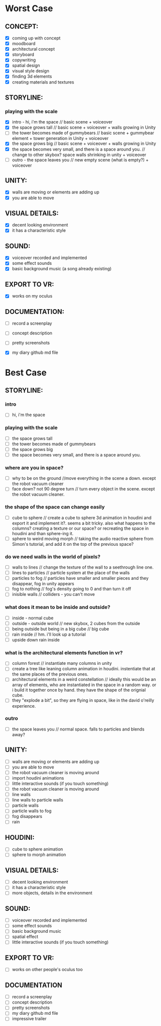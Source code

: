 # Worst Case
## CONCEPT:
- [x] coming up with concept
- [x] moodboard
- [x] architectural concept 
- [x] storyboard
- [x] copywriting
- [x] spatial design
- [x] visual style design
- [x] finding 3d elements
- [x] creating materials and textures

## STORYLINE:
### playing with the scale 
- [x] intro - hi, i'm the space // basic scene + voiceover
- [x] the space grows tall //  basic scene + voiceover + walls growing in Unity
- [ ] the tower becomes made of gummybears // basic scene + gummybear element + tower generation in Unity + voiceover
- [x] the space grows big //  basic scene + voiceover + walls growing in Unity
- [x] the space becomes very small, and there is a space around you. // change to other skybox? space walls shrinking in unity + voiceover
- [ ] outro - the space leaves you // new empty scene (what is empty?) + voiceover
## UNITY:
- [x] walls are moving or elements are adding up
- [x] you are able to move

## VISUAL DETAILS:
- [x] decent looking environment
- [x] it has a characteristic style
## SOUND:
- [x] voiceover recorded and implemented
- [x] some effect sounds
- [x] basic background music (a song already existing)
## EXPORT TO VR:
- [x] works on my oculus
## DOCUMENTATION:
- [ ] record a screenplay
- [ ] concept description 
- [ ] pretty screenshots
- [x] my diary github md file



# Best Case
## STORYLINE:
### intro
- [ ] hi, i'm the space
### playing with the scale
- [ ] the space grows tall
- [ ] the tower becomes made of gummybears
- [ ] the space grows big
- [ ] the space becomes very small, and there is a space around you. 
### where are you in space?
- [ ] why to be on the ground //move everything in the scene a down. except the robot vacuum cleaner
- [ ] face down? not 90 degree turn // turn every object in the scene. except the robot vacuum cleaner.
### the shape of the space can change easily
- [ ] cube to sphere // create a cube to sphere 3d animation in houdini and export it and implement it?. seems a bit tricky. also what happens to the columns? creating a texture or our space? or recreating the space in houdini and than sphere-ing it. 
- [ ] sphere to weird moving morph // taking the audio reactive sphere from Simon's tutorial, and add it on the top of the previous space?
### do we need walls in the world of pixels?
- [ ] walls to lines // change the texture of the wall to a seethrough line one.
- [ ] lines to particles // particle system at the place of the walls
- [ ] particles to fog // particles have smaller and smaller pieces and they disappear, fog in unity appears
- [ ] fog to nothing // fog's density going to 0 and than turn it off
- [ ] inisible walls // colliders - you can't move
### what does it mean to be inside and outside? 
- [ ] inside - normal cube 
- [ ] outside - outside world // new skybox, 2 cubes from the outside
- [ ] being outside but being in a big cube // big cube 
- [ ] rain inside // hm. i'll look up a tutorial
- [ ] upside down rain inside 
### what is the architectural elements function in vr? 
- [ ] column forest  // instantiate many columns in unity
- [ ] create a tree like leaning column animation in houdini. instentiate that at the same places of the previous ones.
- [ ] architectural elements in a weird constellation // ideally this would be an array of elements, who are instantiated in the space in a random way. or i build it together once by hand. they have the shape of the orignial cube.
- [ ] they "explode a bit", so they are flying in space, like in the david o'reilly experience.
### outro
- [ ] the space leaves you // normal space. falls to particles and blends away? 

## UNITY:
- [ ] walls are moving or elements are adding up
- [ ] you are able to move
- [ ] the robot vacuum cleaner is moving around
- [ ] import houdini animations
- [ ] little interactive sounds (if you touch something)
- [ ] the robot vacuum cleaner is moving around
- [ ] line walls
- [ ] line walls to particle walls
- [ ] particle walls
- [ ] particle walls to fog
- [ ] fog disappears
- [ ] rain

## HOUDINI:
- [ ] cube to sphere animation 
- [ ] sphere to morph animation
## VISUAL DETAILS:
- [ ] decent looking environment
- [ ] it has a characteristic style
- [ ] more objects, details in the environment
## SOUND:
- [ ] voiceover recorded and implemented
- [ ] some effect sounds
- [ ] basic background music
- [ ] spatial effect
- [ ] little interactive sounds (if you touch something)
## EXPORT TO VR:
- [ ] works on other people's oculus too
## DOCUMENTATION
- [ ] record a screenplay
- [ ] concept description 
- [ ] pretty screenshots
- [ ] my diary github md file
- [ ] impressive trailer
